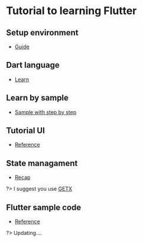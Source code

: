 # Tutorial to learning Flutter

## Setup environment

- [Guide](https://flutter.dev/docs/get-started/install)

## Dart language

- [Learn](https://flutter.dev/docs/resources/bootstrap-into-dart)

## Learn by sample

- [Sample with step by step](https://flutter.dev/docs/get-started/codelab)

## Tutorial UI

- [Reference](https://flutter.dev/docs/reference/tutorials)

## State managament

- [Recap](https://flutter.dev/docs/development/data-and-backend/state-mgmt/options)

?> I suggest you use [GETX](https://pub.dev/packages/get)


## Flutter sample code

- [Reference](https://flutter.github.io/samples/#)

?> Updating....

